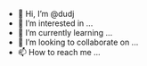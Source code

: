 - 👋 Hi, I’m @dudj
- 👀 I’m interested in ...
- 🌱 I’m currently learning ...
- 💞️ I’m looking to collaborate on ...
- 📫 How to reach me ...

<!---
dudj/dudj is a ✨ special ✨ repository because its `README.md` (this file) appears on your GitHub profile.
You can click the Preview link to take a look at your changes.
--->
